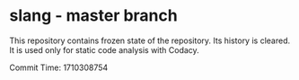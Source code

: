 # slang - master branch

This repository contains frozen state of the repository.
Its history is cleared. It is used only for static code
analysis with Codacy.

Commit Time: 1710308754